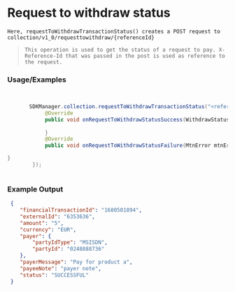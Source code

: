 
# Request to withdraw status

`Here, requestToWithdrawTransactionStatus() creates a POST request to collection/v1_0/requesttowithdraw/{referenceId}`

> `This operation is used to get the status of a request to pay. X-Reference-Id that was passed in the post is used as reference to the request.`

### Usage/Examples


```java

       
       SDKManager.collection.requestToWithdrawTransactionStatus("<reference id>", new RequestToWithdrawStatusInterface() {
            @Override
            public void onRequestToWithdrawStatusSuccess(WithdrawStatus withdrawStatus) {
             
            }
            @Override
            public void onRequestToWithdrawStatusFailure(MtnError mtnError) {

}
        });
     
```


### Example Output

```json
 {
 	"financialTransactionId": "1680501894",
 	"externalId": "6353636",
 	"amount": "5",
 	"currency": "EUR",
 	"payer": {
 		"partyIdType": "MSISDN",
 		"partyId": "0248888736"
 	},
 	"payerMessage": "Pay for product a",
 	"payeeNote": "payer note",
 	"status": "SUCCESSFUL"
 }
```


